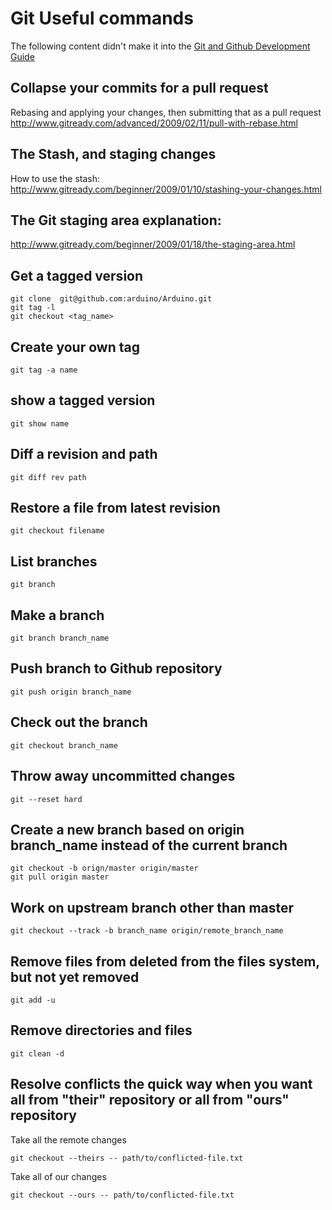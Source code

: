 # Git Useful commands #

The following content didn't make it into the [Git and Github Development Guide](GitandGithubGuideforArduinoDevelopment.md)

## Collapse your commits for a pull request ##
Rebasing and applying your changes, then submitting that as a pull request
http://www.gitready.com/advanced/2009/02/11/pull-with-rebase.html

## The Stash, and staging changes ##
How to use the stash:
http://www.gitready.com/beginner/2009/01/10/stashing-your-changes.html

## The Git staging area explanation: ##
http://www.gitready.com/beginner/2009/01/18/the-staging-area.html

## Get a tagged version ##
```
git clone  git@github.com:arduino/Arduino.git
git tag -l
git checkout <tag_name>
```

## Create your own tag ##
```
git tag -a name
```

## show a tagged version ##
```
git show name
```

## Diff a revision and path ##
```
git diff rev path
```

## Restore a file from latest revision ##
```
git checkout filename
```

## List branches ##
```
git branch
```

## Make a branch ##
```
git branch branch_name
```

## Push branch to Github repository ##
```
git push origin branch_name
```

## Check out the branch ##
```
git checkout branch_name
```

## Throw away uncommitted changes ##
```
git --reset hard
```

## Create a new branch based on origin branch\_name instead of the current branch ##
```
git checkout -b orign/master origin/master
git pull origin master
```

## Work on upstream branch other than master ##
```
git checkout --track -b branch_name origin/remote_branch_name
```

## Remove files from deleted from the files system, but not yet removed ##
```
git add -u
```

## Remove directories and files ##
```
git clean -d
```

## Resolve conflicts the quick way when you want all from "their" repository or all from "ours" repository ##
Take all the remote changes
```
git checkout --theirs -- path/to/conflicted-file.txt
```
Take all of our changes
```
git checkout --ours -- path/to/conflicted-file.txt
```